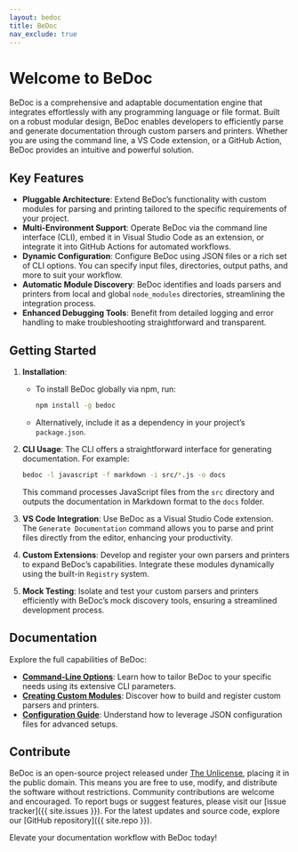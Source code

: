 ```yaml
---
layout: bedoc
title: BeDoc
nav_exclude: true
---
```


# Welcome to BeDoc

BeDoc is a comprehensive and adaptable documentation engine that integrates effortlessly with any programming language or file format. Built on a robust modular design, BeDoc enables developers to efficiently parse and generate documentation through custom parsers and printers. Whether you are using the command line, a VS Code extension, or a GitHub Action, BeDoc provides an intuitive and powerful solution.

## Key Features

- **Pluggable Architecture**: Extend BeDoc’s functionality with custom modules for parsing and printing tailored to the specific requirements of your project.
- **Multi-Environment Support**: Operate BeDoc via the command line interface (CLI), embed it in Visual Studio Code as an extension, or integrate it into GitHub Actions for automated workflows.
- **Dynamic Configuration**: Configure BeDoc using JSON files or a rich set of CLI options. You can specify input files, directories, output paths, and more to suit your workflow.
- **Automatic Module Discovery**: BeDoc identifies and loads parsers and printers from local and global `node_modules` directories, streamlining the integration process.
- **Enhanced Debugging Tools**: Benefit from detailed logging and error handling to make troubleshooting straightforward and transparent.

## Getting Started

1. **Installation**:
   - To install BeDoc globally via npm, run:
     ```bash
     npm install -g bedoc
     ```
   - Alternatively, include it as a dependency in your project’s `package.json`.

2. **CLI Usage**:
   The CLI offers a straightforward interface for generating documentation. For example:
   ```bash
   bedoc -l javascript -f markdown -i src/*.js -o docs
   ```
   This command processes JavaScript files from the `src` directory and outputs the documentation in Markdown format to the `docs` folder.

3. **VS Code Integration**:
   Use BeDoc as a Visual Studio Code extension. The `Generate Documentation` command allows you to parse and print files directly from the editor, enhancing your productivity.

4. **Custom Extensions**:
   Develop and register your own parsers and printers to expand BeDoc’s capabilities. Integrate these modules dynamically using the built-in `Registry` system.

5. **Mock Testing**:
   Isolate and test your custom parsers and printers efficiently with BeDoc’s mock discovery tools, ensuring a streamlined development process.

## Documentation

Explore the full capabilities of BeDoc:

- **[Command-Line Options](#)**: Learn how to tailor BeDoc to your specific needs using its extensive CLI parameters.
- **[Creating Custom Modules](#)**: Discover how to build and register custom parsers and printers.
- **[Configuration Guide](#)**: Understand how to leverage JSON configuration files for advanced setups.

## Contribute

BeDoc is an open-source project released under [The Unlicense](https://unlicense.org), placing it in the public domain. This means you are free to use, modify, and distribute the software without restrictions. Community contributions are welcome and encouraged. To report bugs or suggest features, please visit our [issue tracker]({{ site.issues }}). For the latest updates and source code, explore our [GitHub repository]({{ site.repo }}).

Elevate your documentation workflow with BeDoc today!
